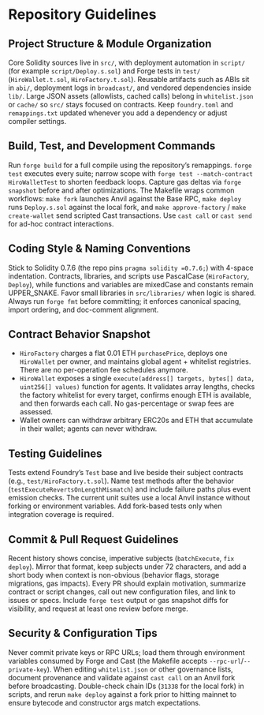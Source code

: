 # Repository Guidelines

## Project Structure & Module Organization
Core Solidity sources live in `src/`, with deployment automation in `script/` (for example `script/Deploy.s.sol`) and Forge tests in `test/` (`HiroWallet.t.sol`, `HiroFactory.t.sol`). Reusable artifacts such as ABIs sit in `abi/`, deployment logs in `broadcast/`, and vendored dependencies inside `lib/`. Large JSON assets (allowlists, cached calls) belong in `whitelist.json` or `cache/` so `src/` stays focused on contracts. Keep `foundry.toml` and `remappings.txt` updated whenever you add a dependency or adjust compiler settings.

## Build, Test, and Development Commands
Run `forge build` for a full compile using the repository’s remappings. `forge test` executes every suite; narrow scope with `forge test --match-contract HiroWalletTest` to shorten feedback loops. Capture gas deltas via `forge snapshot` before and after optimizations. The Makefile wraps common workflows: `make fork` launches Anvil against the Base RPC, `make deploy` runs `Deploy.s.sol` against the local fork, and `make approve-factory` / `make create-wallet` send scripted Cast transactions. Use `cast call` or `cast send` for ad-hoc contract interactions.

## Coding Style & Naming Conventions
Stick to Solidity 0.7.6 (the repo pins `pragma solidity =0.7.6;`) with 4-space indentation. Contracts, libraries, and scripts use PascalCase (`HiroFactory`, `Deploy`), while functions and variables are mixedCase and constants remain UPPER_SNAKE. Favor small libraries in `src/libraries/` when logic is shared. Always run `forge fmt` before committing; it enforces canonical spacing, import ordering, and doc-comment alignment.

## Contract Behavior Snapshot
- `HiroFactory` charges a flat 0.01 ETH `purchasePrice`, deploys one `HiroWallet` per owner, and maintains global agent + whitelist registries. There are no per-operation fee schedules anymore.
- `HiroWallet` exposes a single `execute(address[] targets, bytes[] data, uint256[] values)` function for agents. It validates array lengths, checks the factory whitelist for every target, confirms enough ETH is available, and then forwards each call. No gas-percentage or swap fees are assessed.
- Wallet owners can withdraw arbitrary ERC20s and ETH that accumulate in their wallet; agents can never withdraw.

## Testing Guidelines
Tests extend Foundry’s `Test` base and live beside their subject contracts (e.g., `test/HiroFactory.t.sol`). Name test methods after the behavior (`testExecuteRevertsOnLengthMismatch`) and include failure paths plus event emission checks. The current unit suites use a local Anvil instance without forking or environment variables. Add fork-based tests only when integration coverage is required.

## Commit & Pull Request Guidelines
Recent history shows concise, imperative subjects (`batchExecute`, `fix deploy`). Mirror that format, keep subjects under 72 characters, and add a short body when context is non-obvious (behavior flags, storage migrations, gas impacts). Every PR should explain motivation, summarize contract or script changes, call out new configuration files, and link to issues or specs. Include `forge test` output or gas snapshot diffs for visibility, and request at least one review before merge.

## Security & Configuration Tips
Never commit private keys or RPC URLs; load them through environment variables consumed by Forge and Cast (the Makefile accepts `--rpc-url`/`--private-key`). When editing `whitelist.json` or other governance lists, document provenance and validate against `cast call` on an Anvil fork before broadcasting. Double-check chain IDs (`31338` for the local fork) in scripts, and rerun `make deploy` against a fork prior to hitting mainnet to ensure bytecode and constructor args match expectations.
